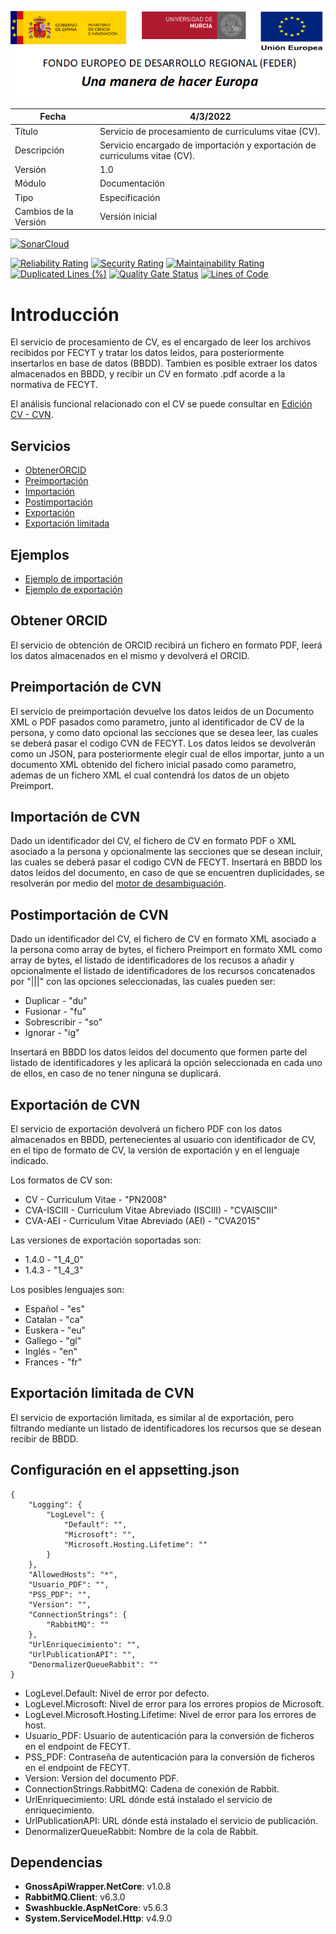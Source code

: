 ![](../../Docs/media/CabeceraDocumentosMD.png)

| Fecha         | 4/3/2022                                                   |
| ------------- | ------------------------------------------------------------ |
|Título|Servicio de procesamiento de curriculums vitae (CV).| 
|Descripción|Servicio encargado de importación y exportación de curriculums vitae (CV).|
|Versión|1.0|
|Módulo|Documentación|
|Tipo|Especificación|
|Cambios de la Versión|Versión inicial|


[![SonarCloud](https://sonarcloud.io/images/project_badges/sonarcloud-white.svg)](https://sonarcloud.io/summary/new_code?id=Hercules.ED.ImportExportCV)

[![Reliability Rating](https://sonarcloud.io/api/project_badges/measure?project=Hercules.ED.ImportExportCV&metric=reliability_rating)](https://sonarcloud.io/summary/new_code?id=Hercules.ED.ImportExportCV)
[![Security Rating](https://sonarcloud.io/api/project_badges/measure?project=Hercules.ED.ImportExportCV&metric=security_rating)](https://sonarcloud.io/summary/new_code?id=Hercules.ED.ImportExportCV)
[![Maintainability Rating](https://sonarcloud.io/api/project_badges/measure?project=Hercules.ED.ImportExportCV&metric=sqale_rating)](https://sonarcloud.io/summary/new_code?id=Hercules.ED.ImportExportCV)
[![Duplicated Lines (%)](https://sonarcloud.io/api/project_badges/measure?project=Hercules.ED.ImportExportCV&metric=duplicated_lines_density)](https://sonarcloud.io/summary/new_code?id=Hercules.ED.ImportExportCV)
[![Quality Gate Status](https://sonarcloud.io/api/project_badges/measure?project=Hercules.ED.ImportExportCV&metric=alert_status)](https://sonarcloud.io/summary/new_code?id=Hercules.ED.ImportExportCV)
[![Lines of Code](https://sonarcloud.io/api/project_badges/measure?project=Hercules.ED.ImportExportCV&metric=ncloc)](https://sonarcloud.io/summary/new_code?id=Hercules.ED.ImportExportCV)



# Introducción
El servicio de procesamiento de CV, es el encargado de leer los archivos recibidos por FECYT y tratar los datos leidos, para posteriormente insertarlos en base de datos (BBDD).
Tambien es posible extraer los datos almacenados en BBDD, y recibir un CV en formato .pdf acorde a la normativa de FECYT.

El análisis funcional relacionado con el CV se puede consultar en [Edición CV - CVN](https://confluence.um.es/confluence/pages/viewpage.action?pageId=397534628).

## Servicios
- [ObtenerORCID](#obtener-orcid)
- [Preimportación](#preimportación-de-cvn)
- [Importación](#importación-de-cvn)
- [Postimportación](#postimportación-de-cvn)
- [Exportación](#exportación-de-cvn)
- [Exportación limitada](#exportación-limitada-de-cvn)

## Ejemplos
- [Ejemplo de importación](https://confluence.um.es/confluence/pages/viewpage.action?pageId=591724546#Ejemplodeimportaci%C3%B3nyexportaci%C3%B3n-Ejemplodeimportaci%C3%B3n)
- [Ejemplo de exportación](https://confluence.um.es/confluence/pages/viewpage.action?pageId=591724546#Ejemplodeimportaci%C3%B3nyexportaci%C3%B3n-Ejemplodeexportaci%C3%B3n)

## Obtener ORCID
El servicio de obtención de ORCID recibirá un fichero en formato PDF, leerá los datos almacenados en el mismo y devolverá el ORCID.

## Preimportación de CVN
El servicio de preimportación devuelve los datos leidos de un Documento XML o PDF pasados como parametro, junto al identificador de CV de la persona, y como dato opcional las secciones que se desea leer, las cuales se deberá pasar el codigo CVN de FECYT.
Los datos leidos se devolverán como un JSON, para posteriormente elegir cual de ellos importar, junto a un documento XML obtenido del fichero inicial pasado como parametro, ademas de un fichero XML el cual contendrá los datos de un objeto Preimport.

## Importación de CVN
Dado un identificador del CV, el fichero de CV en formato PDF o XML asociado a la persona y opcionalmente las secciones que se desean incluir, las cuales se deberá pasar el codigo CVN de FECYT. 
Insertará en BBDD los datos leidos del documento, en caso de que se encuentren duplicidades, se resolverán por medio del [motor de desambiguación](https://github.com/HerculesCRUE/HerculesED/tree/main/src/Hercules.CommonsEDMA.DisambiguationEngine).

## Postimportación de CVN
Dado un identificador del CV, el fichero de CV en formato XML asociado a la persona como array de bytes, el fichero Preimport en formato XML como array de bytes, el listado de identificadores de los recusos a añadir y opcionalmente el listado de identificadores de los recursos concatenados por "|||" con las opciones seleccionadas, las cuales pueden ser:
- Duplicar - "du"
- Fusionar - "fu"
- Sobrescribir - "so"
- Ignorar - "ig"

Insertará en BBDD los datos leidos del documento que formen parte del listado de identificadores y les aplicará la opción seleccionada en cada uno de ellos, en caso de no tener ninguna se duplicará.


## Exportación de CVN
El servicio de exportación devolverá un fichero PDF con los datos almacenados en BBDD, pertenecientes al usuario con identificador de CV, en el tipo de formato de CV, la versión de exportación y en el lenguaje indicado.

Los formatos de CV son:
- CV - Curriculum Vitae - "PN2008"
- CVA-ISCIII - Curriculum Vitae Abreviado (ISCIII) - "CVAISCIII"
- CVA-AEI - Curriculum Vitae Abreviado (AEI) - "CVA2015"

Las versiones de exportación soportadas son:
- 1.4.0 - "1_4_0"
- 1.4.3 - "1_4_3"

Los posibles lenguajes son:
- Español - "es"
- Catalan - "ca"
- Euskera - "eu"
- Gallego - "gl"
- Inglés - "en"
- Frances - "fr"

## Exportación limitada de CVN
El servicio de exportación limitada, es similar al de exportación, pero filtrando mediante un listado de identificadores los recursos que se desean recibir de BBDD.


## Configuración en el appsetting.json
```json{
{
	"Logging": {
		"LogLevel": {
			"Default": "",
			"Microsoft": "",
			"Microsoft.Hosting.Lifetime": ""
		}
	},
	"AllowedHosts": "*",
	"Usuario_PDF": "",
	"PSS_PDF": "",
	"Version": "",
	"ConnectionStrings": {
		"RabbitMQ": ""
	},
	"UrlEnriquecimiento": "",
	"UrlPublicationAPI": "",
	"DenormalizerQueueRabbit": ""
}
```

- LogLevel.Default: Nivel de error por defecto.
- LogLevel.Microsoft: Nivel de error para los errores propios de Microsoft.
- LogLevel.Microsoft.Hosting.Lifetime: Nivel de error para los errores de host.
- Usuario_PDF: Usuario de autenticación para la conversión de ficheros en el endpoint de FECYT.
- PSS_PDF: Contraseña de autenticación para la conversión de ficheros en el endpoint de FECYT.
- Version: Version del documento PDF.
- ConnectionStrings.RabbitMQ: Cadena de conexión de Rabbit.
- UrlEnriquecimiento: URL dónde está instalado el servicio de enriquecimiento.
- UrlPublicationAPI: URL dónde está instalado el servicio de publicación.
- DenormalizerQueueRabbit: Nombre de la cola de Rabbit.

## Dependencias
- **GnossApiWrapper.NetCore**: v1.0.8
- **RabbitMQ.Client**: v6.3.0
- **Swashbuckle.AspNetCore**: v5.6.3
- **System.ServiceModel.Http**: v4.9.0

